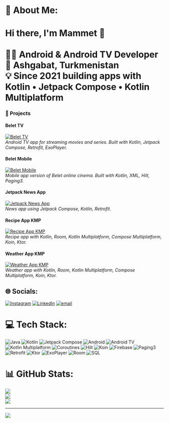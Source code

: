 # 💫 About Me:
# Hi there, I'm Mammet 👋  <br><br>👨‍💻 **Android & Android TV Developer**  <br>📍 Ashgabat, Turkmenistan  <br>💡 Since 2021 building apps with **Kotlin • Jetpack Compose • Kotlin Multiplatform**<br>

### 📌 Projects
#### Belet TV
[![Belet TV](https://img.shields.io/badge/Belet%20TV-Google%20Play-4285F4?logo=googleplay&logoColor=white&style=for-the-badge)](https://play.google.com/store/apps/details?id=tm.belet.filmstv)  
*Android TV app for streaming movies and series. Built with Kotlin, Jetpack Compose, Retrofit, ExoPlayer.*
#### Belet Mobile
[![Belet Mobile](https://img.shields.io/badge/Belet%20Mobile-Google%20Play-4285F4?logo=googleplay&logoColor=white&style=for-the-badge)](https://play.google.com/store/apps/details?id=tm.belet.films)  
*Mobile app version of Belet online cinema. Built with Kotlin, XML, Hilt, Paging3.*
#### Jetpack News App
[![Jetpack News App](https://img.shields.io/badge/Jetpack%20News%20App-GitHub-181717?logo=github&logoColor=white&style=for-the-badge)](https://github.com/mammetmyrat/Jetpack-NewsApp)  
*News app using Jetpack Compose, Kotlin, Retrofit.*
#### Recipe App KMP
[![Recipe App KMP](https://img.shields.io/badge/Recipe%20App%20KMP-GitHub-181717?logo=github&logoColor=white&style=for-the-badge)](https://github.com/mammetmyrat/RecipeAppCmp)  
*Recipe app with Kotlin, Room, Kotlin Multiplatform, Compose Multiplatform, Koin, Ktor.*
#### Weather App KMP
[![Weather App KMP](https://img.shields.io/badge/Weather%20App%20KMP-GitHub-181717?logo=github&logoColor=white&style=for-the-badge)](https://github.com/mammetmyrat/WeatherKMP)  
*Weather app with Kotlin, Room, Kotlin Multiplatform, Compose Multiplatform, Koin, Ktor.*

## 🌐 Socials:
[![Instagram](https://img.shields.io/badge/Instagram-%23E4405F.svg?logo=Instagram&logoColor=white)](https://instagram.com/double_m279) [![LinkedIn](https://img.shields.io/badge/LinkedIn-%230077B5.svg?logo=linkedin&logoColor=white)](https://linkedin.com/in/mammet-mammetmyradov) [![email](https://img.shields.io/badge/Email-D14836?logo=gmail&logoColor=white)](mailto:mammetmyrat20020709@gmail.com) 

# 💻 Tech Stack:
![Java](https://img.shields.io/badge/java-%23ED8B00.svg?style=for-the-badge&logo=openjdk&logoColor=white) 
![Kotlin](https://img.shields.io/badge/Kotlin-0095D5?logo=kotlin&logoColor=white&style=for-the-badge)
![Jetpack Compose](https://img.shields.io/badge/Jetpack%20Compose-4285F4?logo=jetpackcompose&logoColor=white&style=for-the-badge)
![Android](https://img.shields.io/badge/Android-3DDC84?logo=android&logoColor=white&style=for-the-badge)
![Android TV](https://img.shields.io/badge/Android%20TV-3DDC84?logo=android&logoColor=white&style=for-the-badge)
![Kotlin Multiplatform](https://img.shields.io/badge/Kotlin%20Multiplatform-7F52FF?logo=kotlin&logoColor=white&style=for-the-badge)
![Coroutines](https://img.shields.io/badge/Coroutines-6366F1?logo=kotlin&logoColor=white&style=for-the-badge)
![Hilt](https://img.shields.io/badge/Hilt-FF5722?logo=dagger&logoColor=white&style=for-the-badge)
![Koin](https://img.shields.io/badge/Koin-7A4FFF?logo=kotlin&logoColor=white&style=for-the-badge)
![Firebase](https://img.shields.io/badge/firebase-%23039BE5.svg?style=for-the-badge&logo=firebase)
![Paging3](https://img.shields.io/badge/Paging3-1976D2?logo=kotlin&logoColor=white&style=for-the-badge)
![Retrofit](https://img.shields.io/badge/Retrofit-3DDC84?logo=retrofit&logoColor=white&style=for-the-badge)
![Ktor](https://img.shields.io/badge/Ktor-6A1B9A?logo=kotlin&logoColor=white&style=for-the-badge)
![ExoPlayer](https://img.shields.io/badge/ExoPlayer-FF6F00?logo=android&logoColor=white&style=for-the-badge)
![Room](https://img.shields.io/badge/Room-FF6F61?logo=android&logoColor=white&style=for-the-badge)
![SQL](https://img.shields.io/badge/SQL-003B57?logo=postgresql&logoColor=white&style=for-the-badge)
# 📊 GitHub Stats:
![](https://github-readme-stats.vercel.app/api?username=mammetmyrat&theme=dark&hide_border=false&include_all_commits=true&count_private=true)<br/>
![](https://nirzak-streak-stats.vercel.app/?user=mammetmyrat&theme=dark&hide_border=false)<br/>
![](https://github-readme-stats.vercel.app/api/top-langs/?username=mammetmyrat&theme=dark&hide_border=false&include_all_commits=true&count_private=true&layout=compact)

---
[![](https://visitcount.itsvg.in/api?id=mammetmyrat&icon=0&color=1)](https://visitcount.itsvg.in)
